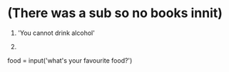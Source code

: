 # (There was a sub so no books innit)

1. 'You cannot drink alcohol'
2. ```(python
food = input('what\'s your favourite food?')
```